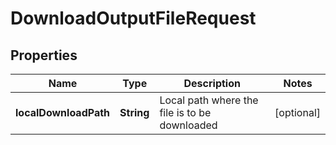 
# DownloadOutputFileRequest

## Properties
Name | Type | Description | Notes
------------ | ------------- | ------------- | -------------
**localDownloadPath** | **String** | Local path where the file is to be downloaded |  [optional]



